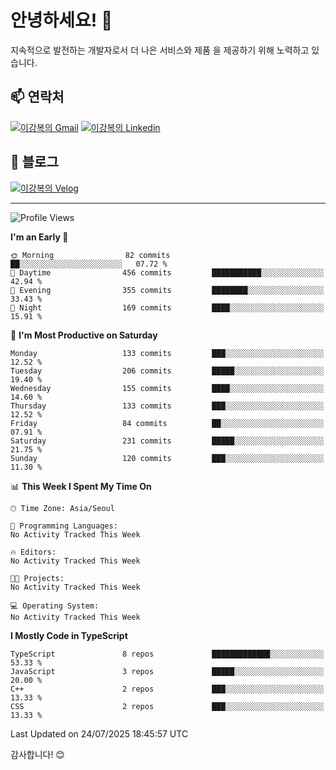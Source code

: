 # 안녕하세요! 👋

지속적으로 발전하는 개발자로서 더 나은 서비스와 제품
을 제공하기 위해 노력하고 있습니다.

## 📫 연락처
[![이강복의 Gmail](https://img.shields.io/badge/Gmail-D14836?style=for-the-badge&logo=gmail&logoColor=white)](mailto:pmmm114@gmail.com)
[![이강복의 Linkedin](https://img.shields.io/badge/LinkedIn-0077B5?style=for-the-badge&logo=linkedin&logoColor=white)](https://www.linkedin.com/in/lkb0297)

## 📝 블로그
[![이강복의 Velog](https://img.shields.io/badge/Velog-ffffff?style=for-the-badge&logo=velog)](https://velog.io/@pmmm114/posts)

---
<!--START_SECTION:waka-->
![Profile Views](http://img.shields.io/badge/Profile%20Views-0-blue)

**I'm an Early 🐤** 

```text
🌞 Morning                82 commits          ██░░░░░░░░░░░░░░░░░░░░░░░   07.72 % 
🌆 Daytime                456 commits         ███████████░░░░░░░░░░░░░░   42.94 % 
🌃 Evening                355 commits         ████████░░░░░░░░░░░░░░░░░   33.43 % 
🌙 Night                  169 commits         ████░░░░░░░░░░░░░░░░░░░░░   15.91 % 
```
📅 **I'm Most Productive on Saturday** 

```text
Monday                   133 commits         ███░░░░░░░░░░░░░░░░░░░░░░   12.52 % 
Tuesday                  206 commits         █████░░░░░░░░░░░░░░░░░░░░   19.40 % 
Wednesday                155 commits         ████░░░░░░░░░░░░░░░░░░░░░   14.60 % 
Thursday                 133 commits         ███░░░░░░░░░░░░░░░░░░░░░░   12.52 % 
Friday                   84 commits          ██░░░░░░░░░░░░░░░░░░░░░░░   07.91 % 
Saturday                 231 commits         █████░░░░░░░░░░░░░░░░░░░░   21.75 % 
Sunday                   120 commits         ███░░░░░░░░░░░░░░░░░░░░░░   11.30 % 
```


📊 **This Week I Spent My Time On** 

```text
🕑︎ Time Zone: Asia/Seoul

💬 Programming Languages: 
No Activity Tracked This Week

🔥 Editors: 
No Activity Tracked This Week

🐱‍💻 Projects: 
No Activity Tracked This Week

💻 Operating System: 
No Activity Tracked This Week
```

**I Mostly Code in TypeScript** 

```text
TypeScript               8 repos             █████████████░░░░░░░░░░░░   53.33 % 
JavaScript               3 repos             █████░░░░░░░░░░░░░░░░░░░░   20.00 % 
C++                      2 repos             ███░░░░░░░░░░░░░░░░░░░░░░   13.33 % 
CSS                      2 repos             ███░░░░░░░░░░░░░░░░░░░░░░   13.33 % 
```




 Last Updated on 24/07/2025 18:45:57 UTC
<!--END_SECTION:waka-->

감사합니다! 😊
